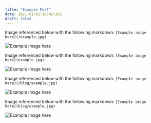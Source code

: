 ```yaml
---
title: "Example Post"
date: 2021-01-01T16:42:24Z
draft: false
---
```


Image referenced below with the following markdown: `[Example image here](/example.jpg)`

![Example image here](/example.jpg)

Image referenced below with the following markdown: `[Example image here](example.jpg)`

![Example image here](example.jpg)

Image referenced below with the following markdown: `[Example image here](/blog/example.jpg)`

![Example image here](/blog/example.jpg)


Image referenced below with the following markdown: `[Example image here](blog/example.jpg)`

![Example image here](blog/example.jpg)

